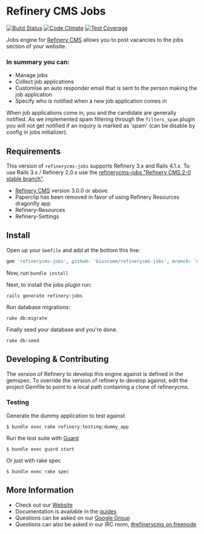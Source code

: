 # Refinery CMS Jobs

[![Build Status](https://travis-ci.org/bisscomm/refinerycms-jobs.svg?branch=master)](https://travis-ci.org/bisscomm/refinerycms-jobs) [![Code Climate](https://codeclimate.com/github/bisscomm/refinerycms-jobs/badges/gpa.svg)](https://codeclimate.com/github/bisscomm/refinerycms-jobs) [![Test Coverage](https://codeclimate.com/github/bisscomm/refinerycms-jobs/badges/coverage.svg)](https://codeclimate.com/github/bisscomm/refinerycms-jobs/coverage)

Jobs engine for [Refinery CMS](http://refinerycms.com) allows you to post vacancies to the jobs section of your website.

### In summary you can:
* Manage jobs
* Collect job applications
* Customise an auto responder email that is sent to the person making the job application
* Specify who is notified when a new job application comes in

When job applications come in, you and the candidate are generally notified. As we implemented spam filtering through the `filters_spam` plugin you will not get notified if an inquiry is marked as 'spam' (can be disable by config in jobs initializer).

## Requirements

This version of `refinerycms-jobs` supports Refinery 3.x and Rails 4.1.x.
To use Rails 3.x / Refinery 2.0.x use the [refinerycms-jobs "Refinery CMS 2-0 stable branch"](http://github.com/bisscomm/refinerycms-jobs/tree/2-0-stable).

* [Refinery CMS](http://refinerycms.com) version 3.0.0 or above.
* Paperclip has been removed in favor of using Refinery Resources dragonfly app
* Refinery-Resources
* Refinery-Settings

## Install

Open up your ``Gemfile`` and add at the bottom this line:

```ruby
gem 'refinerycms-jobs', github: 'bisscomm/refinerycms-jobs', branch: 'master'
```

Now, run ``bundle install``

Next, to install the jobs plugin run:

    rails generate refinery:jobs

Run database migrations:

    rake db:migrate

Finally seed your database and you're done.

    rake db:seed

## Developing & Contributing

The version of Refinery to develop this engine against is defined in the gemspec. To override the version of refinery to develop against, edit the project Gemfile to point to a local path containing a clone of refinerycms.

### Testing

Generate the dummy application to test against

    $ bundle exec rake refinery:testing:dummy_app

Run the test suite with [Guard](https://github.com/guard/guard)

    $ bundle exec guard start

Or just with rake spec

    $ bundle exec rake spec


## More Information
* Check out our [Website](http://refinerycms.com/)
* Documentation is available in the [guides](http://refinerycms.com/guides)
* Questions can be asked on our [Google Group](http://group.refinerycms.org)
* Questions can also be asked in our IRC room, [#refinerycms on freenode](irc://irc.freenode.net/refinerycms)
